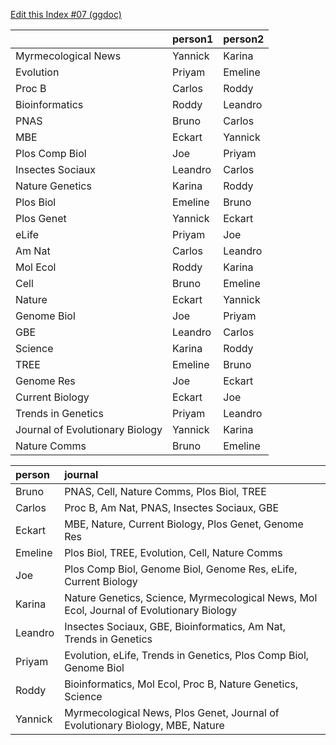 [Edit this Index #07 (ggdoc)](https://docs.google.com/document/d/1hFq8URXC98AiJ8-en21-h3TIcTcBonzaPjO6DN5SaBQ/edit?usp=sharing)

|                                |person1 |person2 |
|:-------------------------------|:-------|:-------|
|Myrmecological News             |Yannick |Karina  |
|Evolution                       |Priyam  |Emeline |
|Proc B                          |Carlos  |Roddy   |
|Bioinformatics                  |Roddy   |Leandro |
|PNAS                            |Bruno   |Carlos  |
|MBE                             |Eckart  |Yannick |
|Plos Comp Biol                  |Joe     |Priyam  |
|Insectes Sociaux                |Leandro |Carlos  |
|Nature Genetics                 |Karina  |Roddy   |
|Plos Biol                       |Emeline |Bruno   |
|Plos Genet                      |Yannick |Eckart  |
|eLife                           |Priyam  |Joe     |
|Am Nat                          |Carlos  |Leandro |
|Mol Ecol                        |Roddy   |Karina  |
|Cell                            |Bruno   |Emeline |
|Nature                          |Eckart  |Yannick |
|Genome Biol                     |Joe     |Priyam  |
|GBE                             |Leandro |Carlos  |
|Science                         |Karina  |Roddy   |
|TREE                            |Emeline |Bruno   |
|Genome Res                      |Joe     |Eckart  |
|Current Biology                 |Eckart  |Joe     |
|Trends in Genetics              |Priyam  |Leandro |
|Journal of Evolutionary Biology |Yannick |Karina  |
|Nature Comms                    |Bruno   |Emeline |




|person  |journal                                                                                  |
|:-------|:----------------------------------------------------------------------------------------|
|Bruno   |PNAS, Cell, Nature Comms, Plos Biol, TREE                                                |
|Carlos  |Proc B, Am Nat, PNAS, Insectes Sociaux, GBE                                              |
|Eckart  |MBE, Nature, Current Biology, Plos Genet, Genome Res                                     |
|Emeline |Plos Biol, TREE, Evolution, Cell, Nature Comms                                           |
|Joe     |Plos Comp Biol, Genome Biol, Genome Res, eLife, Current Biology                          |
|Karina  |Nature Genetics, Science, Myrmecological News, Mol Ecol, Journal of Evolutionary Biology |
|Leandro |Insectes Sociaux, GBE, Bioinformatics, Am Nat, Trends in Genetics                        |
|Priyam  |Evolution, eLife, Trends in Genetics, Plos Comp Biol, Genome Biol                        |
|Roddy   |Bioinformatics, Mol Ecol, Proc B, Nature Genetics, Science                               |
|Yannick |Myrmecological News, Plos Genet, Journal of Evolutionary Biology, MBE, Nature            |
